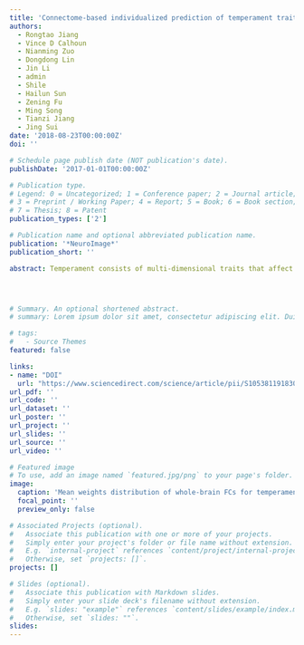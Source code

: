 ```yaml
---
title: 'Connectome-based individualized prediction of temperament trait scores'
authors:
  - Rongtao Jiang
  - Vince D Calhoun
  - Nianming Zuo
  - Dongdong Lin
  - Jin Li
  - admin
  - Shile
  - Hailun Sun
  - Zening Fu
  - Ming Song
  - Tianzi Jiang
  - Jing Sui
date: '2018-08-23T00:00:00Z'
doi: ''

# Schedule page publish date (NOT publication's date).
publishDate: '2017-01-01T00:00:00Z'

# Publication type.
# Legend: 0 = Uncategorized; 1 = Conference paper; 2 = Journal article;
# 3 = Preprint / Working Paper; 4 = Report; 5 = Book; 6 = Book section;
# 7 = Thesis; 8 = Patent
publication_types: ['2']

# Publication name and optional abbreviated publication name.
publication: '*NeuroImage*'
publication_short: ''

abstract: Temperament consists of multi-dimensional traits that affect various domains of human life. Evidence has shown functional connectome-based predictive models are powerful predictors of cognitive abilities. Putatively, individuals' innate temperament traits may be predictable by unique patterns of brain functional connectivity (FC) as well. However, quantitative prediction for multiple temperament traits at the individual level has not yet been studied. Therefore, we were motivated to realize the individualized prediction of four temperament traits (novelty seeking [NS], harm avoidance [HA], reward dependence [RD] and persistence [PS]) using whole-brain FC. Specifically, a multivariate prediction framework integrating feature selection and sparse regression was applied to resting-state fMRI data from 360 college students, resulting in 4 connectome-based predictive models that enabled prediction of temperament scores for unseen subjects in cross-validation. More importantly, predictive models for HA and NS could be successfully generalized to two relevant personality traits for unseen individuals, i.e., neuroticism and extraversion, in an independent dataset. In four temperament trait predictions, brain connectivities that show top contributing power commonly concentrated on the hippocampus, prefrontal cortex, basal ganglia, amygdala, and cingulate gyrus. Finally, across independent datasets and multiple traits, we show person's temperament traits can be reliably predicted using functional connectivity strength within frontal-subcortical circuits, indicating that human social and behavioral performance can be characterized by specific brain connectivity profile.




# Summary. An optional shortened abstract.
# summary: Lorem ipsum dolor sit amet, consectetur adipiscing elit. Duis posuere tellus ac convallis placerat. Proin tincidunt magna sed ex sollicitudin condimentum.

# tags:
#   - Source Themes
featured: false

links:
- name: "DOI"
  url: "https://www.sciencedirect.com/science/article/pii/S1053811918307365"
url_pdf: ''
url_code: ''
url_dataset: ''
url_poster: ''
url_project: ''
url_slides: ''
url_source: ''
url_video: ''

# Featured image
# To use, add an image named `featured.jpg/png` to your page's folder.
image:
  caption: 'Mean weights distribution of whole-brain FCs for temperament trait'
  focal_point: ''
  preview_only: false

# Associated Projects (optional).
#   Associate this publication with one or more of your projects.
#   Simply enter your project's folder or file name without extension.
#   E.g. `internal-project` references `content/project/internal-project/index.md`.
#   Otherwise, set `projects: []`.
projects: []

# Slides (optional).
#   Associate this publication with Markdown slides.
#   Simply enter your slide deck's filename without extension.
#   E.g. `slides: "example"` references `content/slides/example/index.md`.
#   Otherwise, set `slides: ""`.
slides:
---
```

